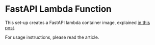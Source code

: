 # FastAPI Lambda Function

This set-up creates a FastAPI lambda container image, explained [in this post](https://rafrasenberg.com/fastapi-lambda).

For usage instructions, please read the article.
